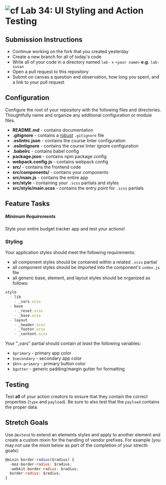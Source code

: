 ![cf](https://i.imgur.com/7v5ASc8.png) Lab 34: UI Styling and Action Testing
======

## Submission Instructions
* Continue working on the fork that you created yesterday
* Create a new branch for all of today's code
* Write all of your code in a directory named `lab-` + `<your name>` **e.g.** `lab-susan`
* Open a pull request to this repository
* Submit on canvas a question and observation, how long you spent, and a link to your pull request

## Configuration
Configure the root of your repository with the following files and directories. Thoughtfully name and organize any additional configuration or module files.
* **README.md** - contains documentation
* **.gitignore** - contains a [robust](http://gitignore.io) `.gitignore` file
* **.eslintrc.json** - contains the course linter configuration
* **.eslintignore** - contains the course linter ignore configuration
* **.babelrc** - contains babel config
* **package.json** - contains npm package config
* **webpack.config.js** - contains webpack config
* **src/** - contains the frontend code
* **src/components/** - contains your components
* **src/main.js** - contains the entire app
* **src/style** - containing your `.scss` partials and styles
* **src/style/main.scss** - contains the entry point for `.scss` partials

## Feature Tasks
##### Minimum Requirements
Style your entire budget tracker app and test your actions!

### Styling
Your application styles should meet the following requirements:
  * all component styles should be contained within a related `.scss` partial
  * all component styles should be imported into the component's `index.js` file
  * all generic base, element, and layout styles should be organized as follows:

```javascript
style
  - lib
    - _vars.scss
  - base
    - _reset.scss
    - _base.scss
  - layout
    - _header.scss
    - _footer.scss
    - _content.scss
```

Your "_vars" partial should contain *at least* the following variables:
  * `$primary` - primary app color
  * `$secondary` - secondary app color
  * `$btn-primary` - primary button color
  * `$gutter` - generic padding/margin gutter for formatting

## Testing
Test **all** of your action creators to ensure that they contain the correct properties (`type` and `payload`).  Be sure to also test that the `payload` contains the proper data.

## Stretch Goals
Use `@extend` to extend an elements styles and apply to another element and create a custom mixin for the handling of vendor prefixes.  For example (you may not use the mixin below as part of the completion of your strecth goals):

```javascript
@mixin border-radius($radius) {
  -moz-border-radius: $radius;
  -webkit-border-radius: $radius;
  border-radius: $radius;
}
```